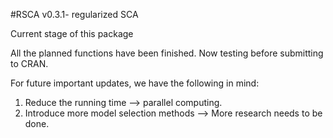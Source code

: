 #RSCA v0.3.1- regularized SCA 

Current stage of this package

All the planned functions have been finished. Now testing before submitting to CRAN. 

For future important updates, we have the following in mind:
1. Reduce the running time --> parallel computing. 
2. Introduce more model selection methods --> More research needs to be done. 